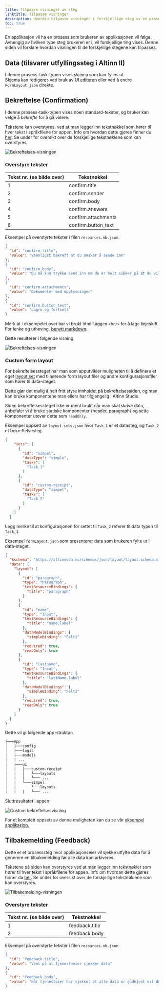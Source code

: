 ```yaml
---
title: Tilpasse visninger av steg
linktitle: Tilpasse visninger
description: Hvordan tilpasse visninger i forskjellige steg av en prosess.
toc: true
---
```


En applikasjon vil ha en prosess som brukeren av applikasjonen vil følge. 
Avhengig av hvilken type steg brukeren er i, vil forskjellige ting vises. 
Denne siden vil forklare hvordan visningen til de forskjellige stegene kan tilpasses.

## Data (tilsvarer utfyllingssteg i Altinn II)
I denne prosess-task-typen vises skjema som kan fylles ut.  
Skjema kan redigeres ved bruk av [UI editoren](../../../../getting-started/navigation/designer/ui-editor) eller ved å endre `FormLayout.json` direkte.

## Bekreftelse (Confirmation)
I denne prosess-task-typen vises noen standard-tekster, og bruker kan velge å *bekrefte* for å gå videre.

Tekstene kan overstyres, ved at man legger inn tekstnøkkel som hører til hver tekst i språkfilene for appen. Info
om hvordan dette gjøres finner du [her](../../../ux/texts). Se under for oversikt over de forskjellige tekstnøklene som kan
overstyres.

![Bekreftelses-visningen](confirm-step.png "Tekster som kan endres/overstyres i bekreftelses-visningen")

### Overstyre tekster

| Tekst nr. (se bilde over) | Tekstnøkkel         |
| ------------------------- | ------------------- |
| 1                         | confirm.title       |
| 2                         | confirm.sender      |
| 3                         | confirm.body        |
| 4                         | confirm.answers     |
| 5                         | confirm.attachments |
| 6                         | confirm.button_text |


Eksempel på overstyrte tekster i filen `resources.nb.json`:

```json
{
  "id": "confirm.title",
  "value": "Vennligst bekreft at du ønsker å sende inn"
},
{
  "id": "confirm.body",
  "value": "Du må kun trykke send inn om du er helt sikker på at du vil sende inn. <br/><br/>I det du trykker send inn kan du ikke gjøre endringer."
},
{
  "id": "confirm.attachments",
  "value": "Dokumenter med opplysninger"
},
{
  "id": "confirm.button_text",
  "value": "Lagre og fortsett"
}
```

Merk at i eksempelet over har vi brukt html-taggen `<br/>` for å lage linjeskift.
For lenke og utheving, [benytt markdown](../../../ux/texts#formatering-av-tekster).

Dette resulterer i følgende visning:

![Bekreftelses-visningen](confirm-step-custom.png "Overstyrte tekster på bekreftelses-visningen")

### Custom form layout

For bekreftelsessteget har man som apputvikler muligheten til å definere et eget [layout set](../../../ux/pages/layout-sets/) med tilhørende form layout filer og andre konfigurasjonsfiler som hører til data-steget.

Dette gjør det mulig å helt fritt styre innholdet på bekreftelsessiden, og man kan bruke komponentene man ellers har tilgjengelig i Altinn Studio.

Siden bekreftelsessteget ikke er ment brukt når man skal skrive data, anbefaler vi å bruke statiske komponenter (header, paragraph) og sette komponenter utover dette som `readOnly`.

Eksempel oppsett av `layout-sets.json` hvor `Task_1` er et datasteg, og `Task_2` et bekreftelsesteg.

```json
{
    "sets": [
      {
        "id": "simpel",
        "dataType": "simple",
        "tasks": [
          "Task_1"
        ]
      },
      {
        "id": "custom-receipt",
        "dataType": "simpel",
        "tasks": [
          "Task_2"
        ]
      }
    ]
  }
```

Legg merke til at konfigurasjonen for settet til `Task_2` referer til data typen til `Task_1`.

Eksempel `formLayout.json` som presenterer data som brukeren fylte ut i data-steget.

```json
{
  "$schema": "https://altinncdn.no/schemas/json/layout/layout.schema.v1.json",
  "data": {
    "layout": [
      {
        "id": "paragraph",
        "type": "Paragraph",
        "textResourceBindings": {
          "title": "paragraph"
        }
      },
      {
        "id": "name",
        "type": "Input",
        "textResourceBindings": {
          "title": "name.label"
        },
        "dataModelBindings": {
          "simpleBinding": "Felt1"
        },
        "required": true,
        "readOnly": true
      },
      {
        "id": "lastname",
        "type": "Input",
        "textResourceBindings": {
          "title": "lastName.label"
        },
        "dataModelBindings": {
          "simpleBinding": "Felt2"
        },
        "required": true,
        "readOnly": true
      }
    ]
  }
}
```

Dette vil gi følgende app-struktur:

```txt
├───App
│   ├───config
│   ├───logic
│   ├───models
|   | ...
│   ├───ui
│   │   ├───custom-receipt
│   │   │   └───layouts
|   |   |   └─── ...
│   │   └───simpel
│   │       └───layouts
|   |   |   └─── ...

```

Sluttresultatet i appen:

![Custom bekreftelsesvisning](custom_confirm_nb.png "Custom bekreftelsesvisning")

For et komplett oppsett av denne muligheten kan du se vår [eksempel applikasjon.](https://altinn.studio/repos/ttd/custom-view-confirm)

## Tilbakemelding (Feedback)
Dette er et prosesssteg hvor applikasjonseier vil sjekke utfylte data for å generere en tilbakemelding før alle data kan arkiveres.

Tekstene på siden kan overstyres ved at man legger inn tekstnøkler som hører til hver tekst i språkfilene for appen. Info om hvordan dette gjøres finner du [her](../../../ux/texts). Se under for oversikt over de forskjellige tekstnøklene som kan overstyres.

![Tilbakemelding-visningen](feedback-default.png "Tekster som kan endres/overstyres i tilbakemelding-visningen")

### Overstyre tekster

| Tekst nr. (se bilde over) | Tekstnøkkel       |
| ------------------------- | ----------------- |
| 1                         | feedback.title    |
| 2                         | feedback.body     |

Eksempel på overstyrte tekster i filen `resources.nb.json`:

```json
{
  "id": "feedback.title",
  "value": "Vent på at tjenesteeier sjekker data"
},
{
  "id": "feedback.body",
  "value": "Når tjenesteier har sjekket at alle data er godkjent vil du bli automatisk sendt videre til siste steg i prosessen."
}
```
